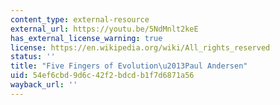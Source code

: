 ```yaml
---
content_type: external-resource
external_url: https://youtu.be/5NdMnlt2keE
has_external_license_warning: true
license: https://en.wikipedia.org/wiki/All_rights_reserved
status: ''
title: "Five Fingers of Evolution\u2013Paul Andersen"
uid: 54ef6cbd-9d6c-42f2-bdcd-b1f7d6871a56
wayback_url: ''
---
```

